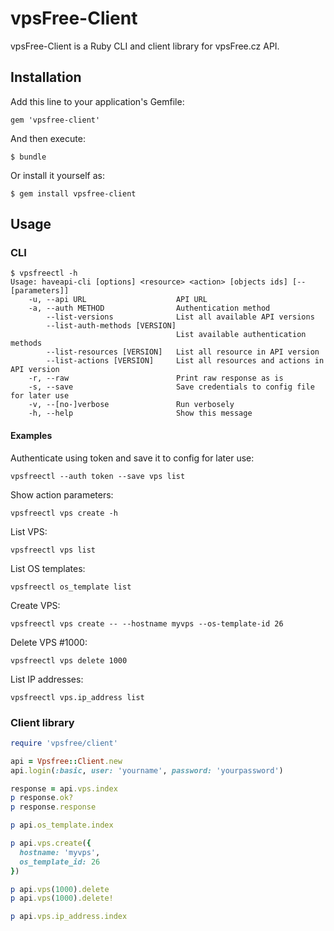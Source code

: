 vpsFree-Client
==============
vpsFree-Client is a Ruby CLI and client library for vpsFree.cz API.

## Installation

Add this line to your application's Gemfile:

    gem 'vpsfree-client'

And then execute:

    $ bundle

Or install it yourself as:

    $ gem install vpsfree-client

## Usage
### CLI
    $ vpsfreectl -h
    Usage: haveapi-cli [options] <resource> <action> [objects ids] [-- [parameters]]
        -u, --api URL                    API URL
        -a, --auth METHOD                Authentication method
            --list-versions              List all available API versions
            --list-auth-methods [VERSION]
                                         List available authentication methods
            --list-resources [VERSION]   List all resource in API version
            --list-actions [VERSION]     List all resources and actions in API version
        -r, --raw                        Print raw response as is
        -s, --save                       Save credentials to config file for later use
        -v, --[no-]verbose               Run verbosely
        -h, --help                       Show this message

#### Examples
Authenticate using token and save it to config for later use:

    vpsfreectl --auth token --save vps list

Show action parameters:

    vpsfreectl vps create -h

List VPS:

    vpsfreectl vps list
    
List OS templates:

    vpsfreectl os_template list

Create VPS:

    vpsfreectl vps create -- --hostname myvps --os-template-id 26

Delete VPS #1000:

    vpsfreectl vps delete 1000
    
List IP addresses:

    vpsfreectl vps.ip_address list
 
### Client library
```ruby
require 'vpsfree/client'

api = Vpsfree::Client.new
api.login(:basic, user: 'yourname', password: 'yourpassword')

response = api.vps.index
p response.ok?
p response.response

p api.os_template.index

p api.vps.create({
  hostname: 'myvps',
  os_template_id: 26
})

p api.vps(1000).delete
p api.vps(1000).delete!

p api.vps.ip_address.index
```
